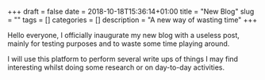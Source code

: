 +++ 
draft = false
date = 2018-10-18T15:36:14+01:00
title = "New Blog"
slug = "" 
tags = []
categories = []
description = "A new way of wasting time"
+++

Hello everyone,
I officially inaugurate my new blog with a useless post, mainly for testing purposes and to waste some time playing around.

I will use this platform to perform several write ups of things I may find interesting whilst doing some research or on day-to-day activities. 